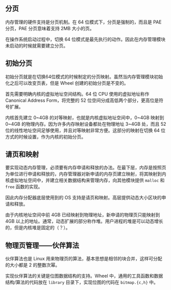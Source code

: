 ## 分页

内存管理的硬件支持是分页机制。在 64 位模式下，分页是强制的，而且是 PAE 分页，PAE 分页意味着支持 2MB 大小的页。

在操作系统启动过程中，切换 64 位模式是最先执行的动作。因此在内存管理模块未启动的时候就需要建立分页。

## 初始分页

初始分页就是在切换64位模式的时候制定的分页映射。虽然当内存管理模块初始化之后可以改变页表，但是 Wheel 创建的初始分页是不变的。

首先需要明确内核的虚拟地址空间结构。64 位 CPU 使用的虚拟地址称作 Canonical Address Form，将完整的 52 位空间分成高低两个部分，更高位是符号扩展。

内核首先建立 0~4GB 的对等映射，也就是内核虚拟地址空间中，0~4GB 映射到 0~4GB 的物理内存。因为许多内存映射设备都处在物理地址 3~4GB 处，而且 52 位的线性地址空间足够使用，并且对等映射非常方便。这部分的映射在切换 64 位方式的时候设置，作为内核的初始分页。

## 请页和映射

要实现动态内存管理，必须要有内存申请和释放的办法。在最下层，内存是按照页为单位进行申请和释放的，内存管理器对新申请的内存页建立映射，将其映射到内核虚拟地址空间中，并建立相关数据结构来管理内存，向其他模块提供 `malloc` 和 `free` 函数的实现。

因此内存分配器底层使用到的 OS 支持是请页和映射。高层提供动态大小区块的申请和释放。

由于内核地址空间中前 4GB 已经映射到物理地址，新申请的物理页只能映射到 4GB 以上的地址。通常，动态扩展的部分称作堆。用户进程的堆是可以动态增长的，但是内核堆是固定的（？）。

## 物理页管理——伙伴算法

伙伴算法也是 Linux 用来物理页的算法，基本思想是相邻的块合并，这样可分配的大小都是 2 的整数次幂。

实现伙伴算法的关键是位图数据结构的支持。Wheel 中，通用的工具函数和数据结构/算法的代码放在 `library` 目录下，实现位图的代码在 `bitmap.{c,h}` 中。
